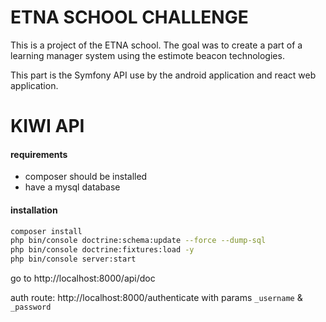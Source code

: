 # ETNA SCHOOL CHALLENGE

This is a project of the ETNA school. The goal was to create a part of a learning manager system using the estimote beacon technologies.

This part is the Symfony API use by the android application and react web application.

KIWI API
========

#### requirements

- composer should be installed
- have a mysql database

#### installation

```bash
composer install
php bin/console doctrine:schema:update --force --dump-sql
php bin/console doctrine:fixtures:load -y
php bin/console server:start
```

go to http://localhost:8000/api/doc 

auth route: http://localhost:8000/authenticate with params `_username` & `_password`
